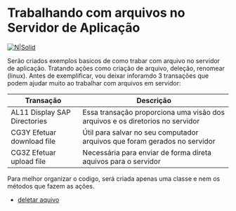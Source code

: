 # Trabalhando com arquivos no Servidor de Aplicação #

[![N|Solid](https://wiki.scn.sap.com/wiki/download/attachments/1710/ABAP%20Development.png?version=1&modificationDate=1446673897000&api=v2)](https://www.sap.com/brazil/developer.html)

Serão criados exemplos basicos de como trabar com arquivo no servidor de aplicação. Tratando ações como criação de arquivo, deleção, renomear (linux). Antes de exemplificar, vou deixar inforamdo 3 transações que podem ajudar muito ao trabalhar com arquivos em servidor: 

| Transação | Descrição |
| ------ | ------ |
| AL11 Display SAP Directories| Essa transação proporciona uma visão dos arquivos e os diretorios no servidor |
| CG3Y Efetuar download file | Útil para salvar no seu computador arquivos que foram gerados no servidor |
| CG3Z Efetuar upload file | Necessária para enviar de forma direta aquivos para o servidor |


Para melhor organizar o codigo, será criada apenas uma classe e nem os métodos que fazem as ações.
* [deletar aquivo](#)
